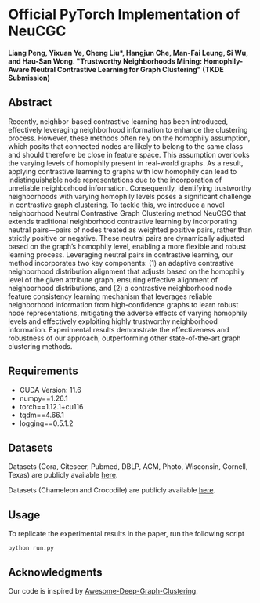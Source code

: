 # Official PyTorch Implementation of NeuCGC

**Liang Peng, Yixuan Ye, Cheng Liu\*, Hangjun Che, Man-Fai Leung, Si Wu, and Hau-San Wong. "Trustworthy Neighborhoods Mining: Homophily-Aware Neutral Contrastive Learning for Graph Clustering" (TKDE Submission)**



## Abstract

Recently, neighbor-based contrastive learning has been introduced, effectively leveraging neighborhood information to enhance the clustering process. However, these methods often rely on the homophily assumption, which posits that connected nodes are likely to belong to the same class and should therefore be close in feature space. This assumption overlooks the varying levels of homophily present in real-world graphs. As a result, applying contrastive learning to graphs with low homophily can lead to indistinguishable node representations due to the incorporation of unreliable neighborhood information. Consequently, identifying trustworthy neighborhoods with varying homophily levels poses a significant challenge in contrastive graph clustering. To tackle this, we introduce a novel neighborhood Neutral Contrastive Graph Clustering method NeuCGC that extends traditional neighborhood contrastive learning by incorporating neutral pairs—pairs of nodes treated as weighted positive pairs, rather than strictly positive or negative. These neutral pairs are dynamically adjusted based on the graph’s homophily level, enabling a more flexible and robust learning process. Leveraging neutral pairs in contrastive learning, our method incorporates two key components: (1) an adaptive contrastive neighborhood distribution alignment that adjusts based on the homophily level of the given attribute graph, ensuring effective alignment of neighborhood distributions, and (2) a contrastive neighborhood node feature consistency learning mechanism that leverages reliable neighborhood information from high-confidence graphs to learn robust node representations, mitigating the adverse effects of varying homophily levels and effectively exploiting highly trustworthy neighborhood information. Experimental results demonstrate the effectiveness and robustness of our approach, outperforming other state-of-the-art graph clustering methods.



## Requirements

- CUDA Version: 11.6
- numpy==1.26.1
- torch==1.12.1+cu116
- tqdm==4.66.1
- logging==0.5.1.2



## Datasets

Datasets (Cora, Citeseer, Pubmed, DBLP, ACM, Photo, Wisconsin, Cornell, Texas) are publicly available [here](https://github.com/yueliu1999/Awesome-Deep-Graph-Clustering/blob/main/dataset/README.md).

Datasets (Chameleon and Crocodile) are publicly available [here](https://graphmining.ai/datasets/ptg/wiki/).



## Usage

To replicate the experimental results in the paper, run the following script

```
python run.py
```



## Acknowledgments

Our code is inspired by [Awesome-Deep-Graph-Clustering](https://github.com/yueliu1999/Awesome-Deep-Graph-Clustering).









